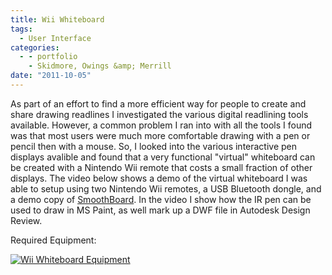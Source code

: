 ```yaml
---
title: Wii Whiteboard
tags:
  - User Interface
categories:
  - - portfolio
    - Skidmore, Owings &amp; Merrill
date: "2011-10-05"
---
```


As part of an effort to find a more efficient way for people to create and share drawing readlines I investigated the various digital readlining tools available. However, a common problem I ran into with all the tools I found was that most users were much more comfortable drawing with a pen or pencil then with a mouse. So, I looked into the various interactive pen displays avalible and found that a very functional "virtual" whiteboard can be created with a Nintendo Wii remote that costs a small fraction of other displays. The video below shows a demo of the virtual whiteboard I was able to setup using two Nintendo Wii remotes, a USB Bluetooth dongle, and a demo copy of [SmoothBoard](http://www.smoothboard.net/). In the video I show how the IR pen can be used to draw in MS Paint, as well mark up a DWF file in Autodesk Design Review.

Required Equipment:

[![](http://www.ericanastas.com/wp-content/uploads/2012/03/IMG_20111004_213541-636x475.jpg "Wii Whiteboard Equipment")](IMG_20111004_213541.jpg)
